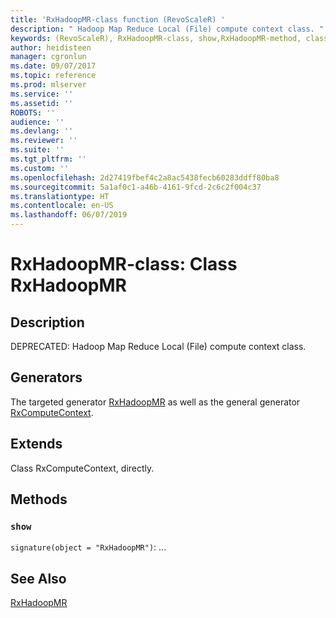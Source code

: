 ```yaml
---
title: 'RxHadoopMR-class function (RevoScaleR) '
description: " Hadoop Map Reduce Local (File) compute context class. "
keywords: (RevoScaleR), RxHadoopMR-class, show,RxHadoopMR-method, classes
author: heidisteen
manager: cgronlun
ms.date: 09/07/2017
ms.topic: reference
ms.prod: mlserver
ms.service: ''
ms.assetid: ''
ROBOTS: ''
audience: ''
ms.devlang: ''
ms.reviewer: ''
ms.suite: ''
ms.tgt_pltfrm: ''
ms.custom: ''
ms.openlocfilehash: 2d27419fbef4c2a8ac5438fecb60283ddff80ba8
ms.sourcegitcommit: 5a1af0c1-a46b-4161-9fcd-2c6c2f004c37
ms.translationtype: HT
ms.contentlocale: en-US
ms.lasthandoff: 06/07/2019
---
```

 # <a name="rxhadoopmr-class-class-rxhadoopmr"></a>RxHadoopMR-class: Class RxHadoopMR 
 ## <a name="description"></a>Description
 
DEPRECATED: Hadoop Map Reduce Local (File) compute context class.
 
 
 ## <a name="generators"></a>Generators 

 
The targeted generator [RxHadoopMR](RxHadoopMR.md) as well as the general generator [RxComputeContext](RxComputeContext.md).
 
 ## <a name="extends"></a>Extends 

 
Class RxComputeContext, directly.
 
 ## <a name="methods"></a>Methods 

 


### `show`
`signature(object = "RxHadoopMR")`: ...



 

 
 
 
 ## <a name="see-also"></a>See Also
 
[RxHadoopMR](RxHadoopMR.md)
   
 
